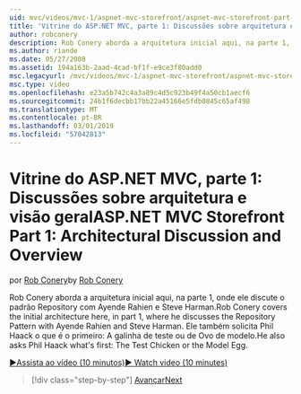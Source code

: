 ```yaml
---
uid: mvc/videos/mvc-1/aspnet-mvc-storefront/aspnet-mvc-storefront-part-1-architectural-discussion-and-overview
title: 'Vitrine do ASP.NET MVC, parte 1: Discussões sobre arquitetura e visão geral | Microsoft Docs'
author: robconery
description: Rob Conery aborda a arquitetura inicial aqui, na parte 1, onde ele discute o padrão Repository com Ayende Rahien e Steve Harman. Ele também solicita a Phil...
ms.author: riande
ms.date: 05/27/2008
ms.assetid: 194a163b-2aad-4cad-bf1f-e9ce3f80add0
msc.legacyurl: /mvc/videos/mvc-1/aspnet-mvc-storefront/aspnet-mvc-storefront-part-1-architectural-discussion-and-overview
msc.type: video
ms.openlocfilehash: e23a5b742c4a3a89c4d5c923b49f4a50cb1aecf6
ms.sourcegitcommit: 24b1f6decbb17bb22a45166e5fdb0845c65af498
ms.translationtype: MT
ms.contentlocale: pt-BR
ms.lasthandoff: 03/01/2019
ms.locfileid: "57042813"
---
```

<a name="aspnet-mvc-storefront-part-1-architectural-discussion-and-overview"></a><span data-ttu-id="3ac37-104">Vitrine do ASP.NET MVC, parte 1: Discussões sobre arquitetura e visão geral</span><span class="sxs-lookup"><span data-stu-id="3ac37-104">ASP.NET MVC Storefront Part 1: Architectural Discussion and Overview</span></span>
====================
<span data-ttu-id="3ac37-105">por [Rob Conery](https://github.com/robconery)</span><span class="sxs-lookup"><span data-stu-id="3ac37-105">by [Rob Conery](https://github.com/robconery)</span></span>

<span data-ttu-id="3ac37-106">Rob Conery aborda a arquitetura inicial aqui, na parte 1, onde ele discute o padrão Repository com Ayende Rahien e Steve Harman.</span><span class="sxs-lookup"><span data-stu-id="3ac37-106">Rob Conery covers the initial architecture here, in part 1, where he discusses the Repository Pattern with Ayende Rahien and Steve Harman.</span></span> <span data-ttu-id="3ac37-107">Ele também solicita Phil Haack o que é o primeiro: A galinha de teste ou de Ovo de modelo.</span><span class="sxs-lookup"><span data-stu-id="3ac37-107">He also asks Phil Haack what's first: The Test Chicken or the Model Egg.</span></span>

[<span data-ttu-id="3ac37-108">&#9654;Assista ao vídeo (10 minutos)</span><span class="sxs-lookup"><span data-stu-id="3ac37-108">&#9654; Watch video (10 minutes)</span></span>](https://channel9.msdn.com/Blogs/ASP-NET-Site-Videos/aspnet-mvc-storefront-part-1-architectural-discussion-and-overview)

> [!div class="step-by-step"]
> [<span data-ttu-id="3ac37-109">Avançar</span><span class="sxs-lookup"><span data-stu-id="3ac37-109">Next</span></span>](aspnet-mvc-storefront-part-2-the-repository-pattern.md)
